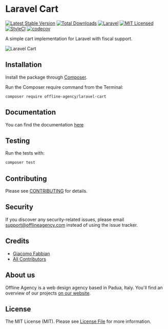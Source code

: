 # Laravel Cart
[![Latest Stable Version](https://poser.pugx.org/offline-agency/laravel-cart/v/stable)](https://packagist.org/packages/offline-agency/laravel-cart)
[![Total Downloads](https://img.shields.io/packagist/dt/offline-agency/laravel-cart.svg?style=flat-square)](https://packagist.org/packages/offline-agency/laravel-cart)
[![Laravel](https://github.com/offline-agency/laravel-cart/actions/workflows/laravel.yml/badge.svg)](https://github.com/offline-agency/laravel-cart/actions/workflows/laravel.yml)
[![MIT Licensed](https://img.shields.io/badge/license-MIT-brightgreen.svg?style=flat-square)](LICENSE.md)
[![StyleCI](https://github.styleci.io/repos/426968499/shield)](https://styleci.io/repos/426968499)
[![codecov](https://codecov.io/gh/offline-agency/laravel-cart/branch/main/graph/badge.svg?token=0BHADJQYAW)](https://codecov.io/gh/offline-agency/laravel-cart)

A simple cart implementation for Laravel with fiscal support.

![Laravel Cart](https://banners.beyondco.de/Laravel%20Cart.png?theme=light&packageManager=composer+require&packageName=offline-agency%2Flaravel-cart&pattern=aztec&style=style_1&description=Laravel+shopping+cart+with+fiscal+support&md=1&showWatermark=0&fontSize=125px&images=shopping-cart)

## Installation

Install the package through [Composer](http://getcomposer.org/). 

Run the Composer require command from the Terminal:

    composer require offline-agency/laravel-cart

## Documentation 

You can find the documentation [here](https://docs.offlineagency.com/laravel-cart/)

## Testing

Run the tests with:

```bash
composer test
```

## Contributing

Please see [CONTRIBUTING](CONTRIBUTING.md) for details.

## Security

If you discover any security-related issues, please email <support@offlineagency.com> instead of using the issue tracker.

## Credits

- [Giacomo Fabbian](https://github.com/Giacomo92)
- [All Contributors](../../contributors)

## About us

Offline Agency is a web design agency based in Padua, Italy. You'll find an overview of our projects [on our website](https://offlineagency.it/).

## License

The MIT License (MIT). Please see [License File](LICENSE.md) for more information.
